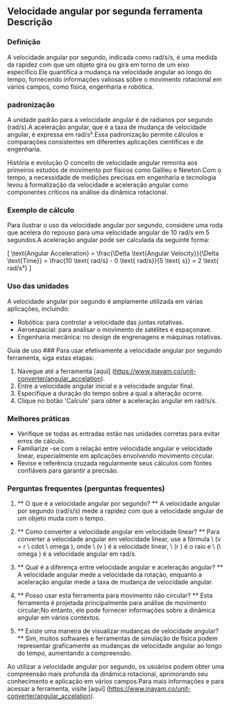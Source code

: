 ## Velocidade angular por segunda ferramenta Descrição

### Definição
A velocidade angular por segundo, indicada como rad/s/s, é uma medida da rapidez com que um objeto gira ou gira em torno de um eixo específico.Ele quantifica a mudança na velocidade angular ao longo do tempo, fornecendo informações valiosas sobre o movimento rotacional em vários campos, como física, engenharia e robótica.

### padronização
A unidade padrão para a velocidade angular é de radianos por segundo (rad/s).A aceleração angular, que é a taxa de mudança de velocidade angular, é expressa em rad/s².Essa padronização permite cálculos e comparações consistentes em diferentes aplicações científicas e de engenharia.

História e evolução
O conceito de velocidade angular remonta aos primeiros estudos de movimento por físicos como Galileu e Newton.Com o tempo, a necessidade de medições precisas em engenharia e tecnologia levou à formalização da velocidade e aceleração angular como componentes críticos na análise da dinâmica rotacional.

### Exemplo de cálculo
Para ilustrar o uso da velocidade angular por segundo, considere uma roda que acelera do repouso para uma velocidade angular de 10 rad/s em 5 segundos.A aceleração angular pode ser calculada da seguinte forma:

\[ \text{Angular Acceleration} = \frac{\Delta \text{Angular Velocity}}{\Delta \text{Time}} = \frac{10 \text{ rad/s} - 0 \text{ rad/s}}{5 \text{ s}} = 2 \text{ rad/s²} \]

### Uso das unidades
A velocidade angular por segundo é amplamente utilizada em várias aplicações, incluindo:
- Robótica: para controlar a velocidade das juntas rotativas.
- Aeroespacial: para analisar o movimento de satélites e espaçonave.
- Engenharia mecânica: no design de engrenagens e máquinas rotativas.

Guia de uso ###
Para usar efetivamente a velocidade angular por segundo ferramenta, siga estas etapas:
1. Navegue até a ferramenta [aqui] (https://www.inayam.co/unit-converter/angular_accelation).
2. Entre a velocidade angular inicial e a velocidade angular final.
3. Especifique a duração do tempo sobre a qual a alteração ocorre.
4. Clique no botão 'Calcule' para obter a aceleração angular em rad/s/s.

### Melhores práticas
- Verifique se todas as entradas estão nas unidades corretas para evitar erros de cálculo.
- Familiarize -se com a relação entre velocidade angular e velocidade linear, especialmente em aplicações envolvendo movimento circular.
- Revise e referência cruzada regularmente seus cálculos com fontes confiáveis ​​para garantir a precisão.

### Perguntas frequentes (perguntas frequentes)

1. ** O que é a velocidade angular por segundo? **
A velocidade angular por segundo (rad/s/s) mede a rapidez com que a velocidade angular de um objeto muda com o tempo.

2. ** Como converter a velocidade angular em velocidade linear? **
Para converter a velocidade angular em velocidade linear, use a fórmula \ (v = r \ cdot \ omega \), onde \ (v \) é a velocidade linear, \ (r \) é o raio e \ (\ omega \) é a velocidade angular em rad/s.

3. ** Qual é a diferença entre velocidade angular e aceleração angular? **
A velocidade angular mede a velocidade da rotação, enquanto a aceleração angular mede a taxa de mudança de velocidade angular.

4. ** Posso usar esta ferramenta para movimento não circular? **
Esta ferramenta é projetada principalmente para análise de movimento circular;No entanto, ele pode fornecer informações sobre a dinâmica angular em vários contextos.

5. ** Existe uma maneira de visualizar mudanças de velocidade angular? **
Sim, muitos softwares e ferramentas de simulação de física podem representar graficamente as mudanças de velocidade angular ao longo do tempo, aumentando a compreensão.

Ao utilizar a velocidade angular por segundo, os usuários podem obter uma compreensão mais profunda da dinâmica rotacional, aprimorando seu conhecimento e aplicação em vários campos.Para mais informações e para acessar a ferramenta, visite [aqui] (https://www.inayam.co/unit-converter/angular_accelation).